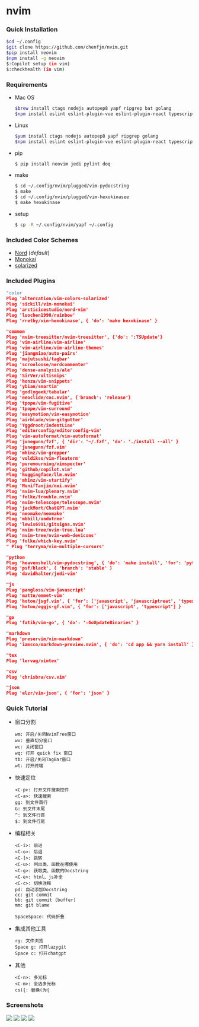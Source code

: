 
nvim
=========

### Quick Installation  

  ```bash
  $cd ~/.config
  $git clone https://github.com/chenfjm/nvim.git
  $pip install neovim
  $npm install -g neovim
  $:Copilot setup (in vim)
  $:checkhealth (in vim)
  ```

### Requirements  

- Mac OS

  ```bash
  $brew install ctags nodejs autopep8 yapf ripgrep bat golang
  $npm install eslint eslint-plugin-vue eslint-plugin-react typescript -g  
  ```


- Linux    

  ```bash
  $yum install ctags nodejs autopep8 yapf ripgrep golang
  $npm install eslint eslint-plugin-vue eslint-plugin-react typescript -g
  ```

- pip

  ```bash
  $ pip install neovim jedi pylint doq
  ```
- make

  ```bash
  $ cd ~/.config/nvim/plugged/vim-pydocstring
  $ make
  $ cd ~/.config/nvim/plugged/vim-hexokinasee
  $ make hexokinase
  ```

- setup

  ```bash
  $ cp -R ~/.config/nvim/yapf ~/.config
  ```

### Included Color Schemes

- [Nord](https://github.com/arcticicestudio/nord-vim) (*default*)
- [Monokai](https://github.com/sickill/vim-monokai)
- [solarized](https://github.com/altercation/vim-colors-solarized)

### Included Plugins

  ```lua
"color
Plug 'altercation/vim-colors-solarized'
Plug 'sickill/vim-monokai'
Plug 'arcticicestudio/nord-vim'
Plug 'luochen1990/rainbow'
Plug 'rrethy/vim-hexokinase', { 'do': 'make hexokinase' }

"common
Plug 'nvim-treesitter/nvim-treesitter', {'do': ':TSUpdate'}
Plug 'vim-airline/vim-airline'
Plug 'vim-airline/vim-airline-themes'
Plug 'jiangmiao/auto-pairs'
Plug 'majutsushi/tagbar'
Plug 'scrooloose/nerdcommenter'
Plug 'dense-analysis/ale'
Plug 'SirVer/ultisnips'
Plug 'honza/vim-snippets'
Plug 'ybian/smartim'
Plug 'godlygeek/tabular'
Plug 'neoclide/coc.nvim', {'branch': 'release'}
Plug 'tpope/vim-fugitive'
Plug 'tpope/vim-surround'
Plug 'easymotion/vim-easymotion'
Plug 'airblade/vim-gitgutter'
Plug 'Yggdroot/indentLine'
Plug 'editorconfig/editorconfig-vim'
Plug 'vim-autoformat/vim-autoformat'
Plug 'junegunn/fzf', { 'dir': '~/.fzf', 'do': './install --all' }
Plug 'junegunn/fzf.vim'
Plug 'mhinz/vim-grepper'
Plug 'voldikss/vim-floaterm'
Plug 'puremourning/vimspector'
Plug 'github/copilot.vim'
Plug 'huggingface/llm.nvim'
Plug 'mhinz/vim-startify'
Plug 'MunifTanjim/nui.nvim'
Plug 'nvim-lua/plenary.nvim'
Plug 'folke/trouble.nvim'
Plug 'nvim-telescope/telescope.nvim'
Plug 'jackMort/ChatGPT.nvim'
Plug 'neomake/neomake'
Plug 'mbbill/undotree'
Plug 'lewis6991/gitsigns.nvim'
Plug 'nvim-tree/nvim-tree.lua'
Plug 'nvim-tree/nvim-web-devicons'
Plug 'folke/which-key.nvim'
" Plug 'terryma/vim-multiple-cursors'

"python
Plug 'heavenshell/vim-pydocstring', { 'do': 'make install', 'for': 'python' }
Plug 'psf/black', { 'branch': 'stable' }
Plug 'davidhalter/jedi-vim'

"js
Plug 'pangloss/vim-javascript'
Plug 'mattn/emmet-vim'
Plug 'hotoo/jsgf.vim', { 'for': ['javascript', 'javascriptreat', 'typescript', 'typescriptreact', 'json'] }
Plug 'hotoo/eggjs-gf.vim', { 'for': ['javascript', 'typescript'] }

"go
Plug 'fatih/vim-go', { 'do': ':GoUpdateBinaries' }

"markdown
Plug 'preservim/vim-markdown'
Plug 'iamcco/markdown-preview.nvim', { 'do': 'cd app && yarn install' }

"tex
Plug 'lervag/vimtex'

"csv
Plug 'chrisbra/csv.vim'

"json
Plug 'elzr/vim-json', { 'for': 'json' }
  ```

### Quick Tutorial

- 窗口分割

  ```
  wm: 开启/关闭NvimTree窗口
  wv: 垂直切分窗口
  wc: 关闭窗口
  wq: 打开 quick fix 窗口
  tb: 开启/关闭TagBar窗口
  wt: 打开终端
  ```


- 快速定位

  ```
  <C-p>: 打开文件搜索控件
  <C-a>: 快速搜索
  gg: 到文件首行
  G: 到文件末尾
  ^: 到文件行首
  $: 到文件行尾
  ```

- 编程相关

  ```
  <C-i>: 前进
  <C-o>: 后退
  <C-]>: 跳转
  <C-u>: 列出类、函数在哪使用
  <C-g>: 获取类、函数的Docstring
  <C-e>: html、js补全
  <C-c>: 切换注释
  pd: 自动添加Docstring
  cc: git commit
  bb: git commit (buffer)
  mm: git blame
  
  SpaceSpace: 代码折叠
  ```

- 集成其他工具

  ```
  rg: 文件浏览
  Space g: 打开lazygit
  Space c: 打开chatgpt
  ```
  
- 其他

  ```
  <C-n>: 多光标
  <C-m>: 全选多光标
  cs({: 替换(为{
  ```

### Screenshots

![](https://chenfjm.github.io/nvim/images/vim1.png)
![](https://chenfjm.github.io/nvim/images/vim2.png)
![](https://chenfjm.github.io/nvim/images/vim3.png)
![](https://chenfjm.github.io/nvim/images/vim4.png)
